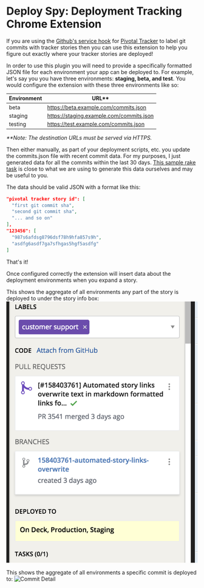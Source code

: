 # Deploy Spy: Deployment Tracking Chrome Extension
If you are using the [Github's service hook](http://www.pivotaltracker.com/community/tracker-blog/guide-githubs-service-hook-tracker)
for [Pivotal Tracker](http://www.pivotaltracker.com) to label git commits with tracker stories then you can use
this extension to help you figure out exactly where your tracker stories are deployed!

In order to use this plugin you will need to provide a specifically formatted JSON file for each environment
your app can be deployed to.  For example, let's say you you have three environments: **staging, beta, and test**.
You would configure the extension with these three environments like so:

| Environment   | URL**                                    |
| ------------- |------------------------------------------|
| beta          | https://beta.example.com/commits.json    |
| staging       | https://staging.example.com/commits.json |
| testing       | https://test.example.com/commits.json    |

_**Note: The destination URLs must be served via HTTPS._

Then either manually, as part of your deployment scripts, etc. you update the commits.json file with recent commit
data.  For my purposes, I just generated data for all the commits within the last 30 days.  [This sample
rake task](sample.rake) is close to what we are using to generate this data ourselves and may be useful to you.

The data should be valid JSON with a format like this:

```json
"pivotal tracker story id": [
  "first git commit sha",
  "second git commit sha",
  "... and so on"
],
"123456": [
  "987s6afdsg8796dsf78h9hfa857s9h",
  "asdfg6asdf7ga7sfhgas5hgf5asdfg"
]
```

That's it!

Once configured correctly the extension will insert data about the deployment environments when you expand a story.

This shows the aggregate of all environments any part of the story is deployed to under the story info box:
![Story Detail](https://github.com/pivotaltracker/tracker_deployment_chrome_extension/blob/master/story_detail.png "Story Detail")

This shows the aggregate of all environments a specific commit is deployed to:
![Commit Detail](https://github.com/pivotaltracker/tracker_deployment_chrome_extension/blob/master/commit_detail.png "Commit Detail")
